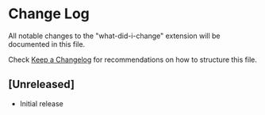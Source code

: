 # Change Log

All notable changes to the "what-did-i-change" extension will be documented in this file.

Check [Keep a Changelog](http://keepachangelog.com/) for recommendations on how to structure this file.

## [Unreleased]

- Initial release